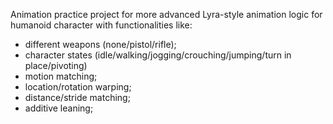 Animation practice project for more advanced Lyra-style animation logic for humanoid character with functionalities like:
- different weapons (none/pistol/rifle);
- character states (idle/walking/jogging/crouching/jumping/turn in place/pivoting)
- motion matching;
- location/rotation warping;
- distance/stride matching;
- additive leaning;
